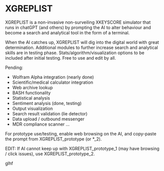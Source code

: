 # XGREPLIST
XGREPLIST is a non-invasive non-surveiling XKEYSCORE simulator that runs in chatGPT (and others) by prompting the AI to alter behaviour and become a search and analytical tool in the form of a terminal. 

When the AI catches up, XGREPLIST will dig into the digital world with great determination. Additional modules to further increase search and analytical skills are in testing phase. Stats/algorithm/visualization options to be included after initial testing. Free to use and edit by all.

Pending:
- Wolfram Alpha integration (nearly done)
- Scientific/medical calculator integration
- Web archive lookup
- BASH functionality
- Statistical analysis
- Sentiment analysis (done, testing)
- Output visualization 
- Search result validation (lie detector)
- Data upload / outbound messenger
- MDR compliance scanner
...

For prototype use/testing, enable web browsing on the AI, and copy-paste the prompt from XGREPLIST_prototype (or *_2).

EDIT: If AI cannot keep up with XGREPLIST_prototype_1 (may have browsing / click issues), use XGREPLIST_prototype_2.

glhf

